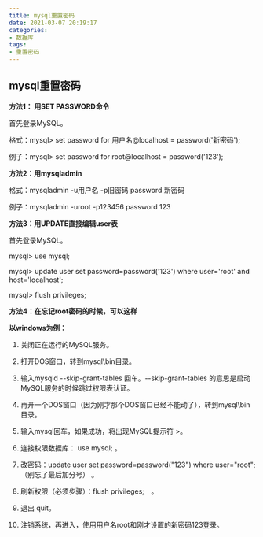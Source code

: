 ```yaml
---
title: mysql重置密码
date: 2021-03-07 20:19:17
categories:
- 数据库
tags:
- 重置密码
---
```


## mysql重置密码

**方法1： 用SET PASSWORD命令**

首先登录MySQL。 

格式：mysql> set password for 用户名@localhost = password('新密码'); 

例子：mysql> set password for root@localhost = password('123'); 

**方法2：用mysqladmin**

格式：mysqladmin -u用户名 -p旧密码 password 新密码 

例子：mysqladmin -uroot -p123456 password 123 

**方法3：用UPDATE直接编辑user表**

首先登录MySQL。 

mysql> use mysql; 

mysql> update user set password=password('123') where user='root' and host='localhost'; 

mysql> flush privileges; 

**方法4：在忘记root密码的时候，可以这样**

**以windows为例：**

1. 关闭正在运行的MySQL服务。 

2. 打开DOS窗口，转到mysql\bin目录。 

3. 输入mysqld --skip-grant-tables 回车。--skip-grant-tables 的意思是启动MySQL服务的时候跳过权限表认证。 

4. 再开一个DOS窗口（因为刚才那个DOS窗口已经不能动了），转到mysql\bin目录。 

5. 输入mysql回车，如果成功，将出现MySQL提示符 >。 

6. 连接权限数据库： use mysql; 。 

6. 改密码：update user set password=password("123") where user="root";（别忘了最后加分号） 。 

7. 刷新权限（必须步骤）：flush privileges;　。 

8. 退出 quit。 

9. 注销系统，再进入，使用用户名root和刚才设置的新密码123登录。
